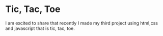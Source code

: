 # Tic, Tac, Toe
 I am excited to share that recently I made my third project using html,css and javascript that is tic, tac, toe.
